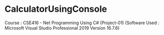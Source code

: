 # CalculatorUsingConsole
Course : CSE416 - Net Programming Using C# (Project-01) (Software Used : Microsoft Visual Studio Professional 2019 Version 16.7.6)
